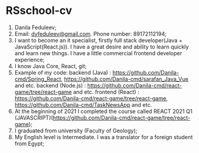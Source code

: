 # RSschool-cv
1. Danila Feduleev;
2. Email: dvfeduleev@gmail.com. Phone number: 89172112194;
3. I want to become an it specialist, firstly full stack developer(Java + JavaScript(React.js)). I have a great desire and ability to learn quickly and learn new things. I have a little commercial frontend developer experience;
4. I know Java Core, React, git;
5. Example of my code: backend (Java) : https://github.com/Danila-cmd/Spring_React, https://github.com/Danila-cmd/sarafan_Java_Vue and etc. backend (Node.js) : https://github.com/Danila-cmd/react-game/tree/react-game and etc. frontend (React) : https://github.com/Danila-cmd/react-game/tree/react-game, https://github.com/Danila-cmd/TaskNewsApp and etc.
6. At the beginning of 2021 I completed the course called REACT 2021 Q1 (JAVASCRIPT)(https://github.com/Danila-cmd/react-game/tree/react-game);
7. I graduated from university (Faculty of Geology);
8. My English level is Intermediate. I was a translator for a foreign student from Egypt;